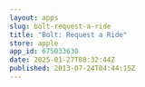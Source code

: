 ```yaml
---
layout: apps
slug: bolt-request-a-ride
title: "Bolt: Request a Ride"
store: apple
app_id: 675033630
date: 2025-01-27T08:32:44Z
published: 2013-07-24T04:44:15Z
---
```

